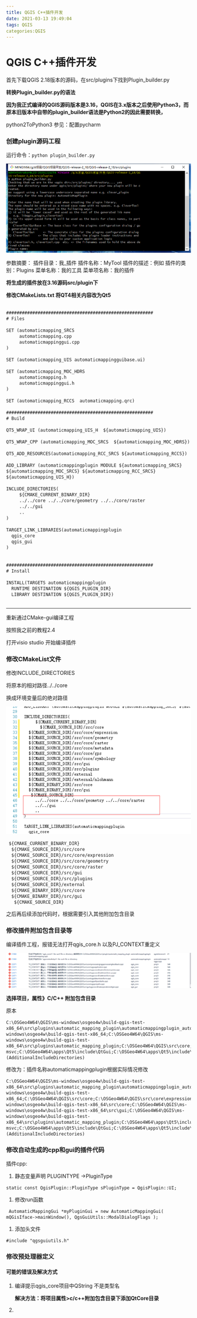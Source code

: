 ```yaml
---
title: QGIS C++插件开发
date: 2021-03-13 19:49:04
tags: QGIS
categories:QGIS
---
```


<!--more-->

# QGIS C++插件开发

首先下载QGIS 2.18版本的源码，在src/plugins下找到Plugin_builder.py

**转换Plugin_builder.py的语法**

**因为我正式编译的QGIS源码版本是3.16，QGIS在3.x版本之后使用Python3，而原本旧版本中自带的plugin_builder语法是Python2的因此需要转换，**

python2ToPython3 参见：配置pycharm

### 创建plugin源码工程

运行命令：`python plugin_builder.py`

![image-20210313195017581](qgis-develop-8-cpp-plugin/image-20210313195017581.png)

参数摘要：
插件目录：我_插件
插件名称：MyTool
插件的描述：例如
插件的类别：Plugins
菜单名称：我的工具
菜单项名称：我的插件

**将生成的插件放在3.16源码src/plugin下**

**修改CMakeLists.txt 将QT4相关内容改为Qt5**

```

########################################################
# Files

SET (automaticmapping_SRCS
     automaticmapping.cpp
     automaticmappinggui.cpp
)

SET (automaticmapping_UIS automaticmappingguibase.ui)

SET (automaticmapping_MOC_HDRS
     automaticmapping.h
     automaticmappinggui.h
)

SET (automaticmapping_RCCS  automaticmapping.qrc)

########################################################
# Build

QT5_WRAP_UI (automaticmapping_UIS_H  ${automaticmapping_UIS})

QT5_WRAP_CPP (automaticmapping_MOC_SRCS  ${automaticmapping_MOC_HDRS})

QT5_ADD_RESOURCES(automaticmapping_RCC_SRCS ${automaticmapping_RCCS})

ADD_LIBRARY (automaticmappingplugin MODULE ${automaticmapping_SRCS} ${automaticmapping_MOC_SRCS} ${automaticmapping_RCC_SRCS} ${automaticmapping_UIS_H})

INCLUDE_DIRECTORIES(
     ${CMAKE_CURRENT_BINARY_DIR}
     ../../core ../../core/geometry ../../core/raster
     ../../gui
     ..
)

TARGET_LINK_LIBRARIES(automaticmappingplugin
  qgis_core
  qgis_gui
)


########################################################
# Install

INSTALL(TARGETS automaticmappingplugin
  RUNTIME DESTINATION ${QGIS_PLUGIN_DIR}
  LIBRARY DESTINATION ${QGIS_PLUGIN_DIR})


```

****

重新通过CMake-gui编译工程

按照我之前的教程2.4

[教程]: https://11wy11.github.io/2020/12/22/qgis-develop-5

打开visio studio 开始编译插件

### 修改CMakeList文件

修改INCLUDE_DIRECTORIES

将原本的相对路径../../core

换成环境变量后的绝对路径



![image-20210315104615386](qgis-develop-8-cpp-plugin/image-20210315104615386.png)

```
 ${CMAKE_CURRENT_BINARY_DIR}
  ${CMAKE_SOURCE_DIR}/src/core
  ${CMAKE_SOURCE_DIR}/src/core/expression
  ${CMAKE_SOURCE_DIR}/src/core/geometry
  ${CMAKE_SOURCE_DIR}/src/core/raster
  ${CMAKE_SOURCE_DIR}/src/gui
  ${CMAKE_SOURCE_DIR}/src/plugins
  ${CMAKE_SOURCE_DIR}/external
  ${CMAKE_BINARY_DIR}/src/core
  ${CMAKE_BINARY_DIR}/src/gui
   ${CMAKE_SOURCE_DIR}
```

之后再后续添加代码时，根据需要引入其他附加包含目录

### 修改插件附加包含目录等

编译插件工程，报错无法打开qgis_core.h 以及PJ_CONTEXT重定义

![image-20210313203937516](qgis-develop-8-cpp-plugin/image-20210313203937516.png)

**选择项目，属性》C/C++  附加包含目录**

原本

```
C:\OSGeo4W64\QGIS\ms-windows\osgeo4w\build-qgis-test-x86_64\src\plugins\automatic_mapping_plugin\automaticmappingplugin_autogen\include_Release;C:\OSGeo4W64\QGIS\ms-windows\osgeo4w\build-qgis-test-x86_64;C:\OSGeo4W64\QGIS\ms-windows\osgeo4w\build-qgis-test-x86_64\src\plugins\automatic_mapping_plugin;C:\OSGeo4W64\QGIS\src\core;C:\OSGeo4W64\QGIS\src\core\geometry;..\..\core\raster;..\..\gui;C:\OSGeo4W64\QGIS\src;C:\OSGeo4W64\apps\Qt5\include;C:\OSGeo4W64\apps\Qt5\include\QtXml;C:\OSGeo4W64\apps\Qt5\include\QtCore;C:\OSGeo4W64\apps\Qt5\.\mkspecs\win32-msvc;C:\OSGeo4W64\apps\Qt5\include\QtGui;C:\OSGeo4W64\apps\Qt5\include\QtANGLE;C:\OSGeo4W64\apps\Qt5\include\QtWidgets;C:\OSGeo4W64\apps\Qt5\include\QtSvg;C:\OSGeo4W64\apps\Qt5\include\QtPrintSupport;C:\OSGeo4W64\apps\Qt5\include\QtNetwork;C:\OSGeo4W64\apps\Qt5\include\QtWebKitWidgets;C:\OSGeo4W64\apps\Qt5\include\QtWebKit;C:\OSGeo4W64\apps\Qt5\include\QtSql;C:\OSGeo4W64\apps\Qt5\include\QtConcurrent;C:\OSGeo4W64\apps\Qt5\include\QtSerialPort;C:\OSGeo4W64\apps\Qt5\include\QtPositioning;C:\OSGeo4W64\apps\Qt5\include\QtWinExtras;C:\OSGeo4W64\apps\Qt5\include\QtUiTools;C:\OSGeo4W64\apps\Qt5\include\QtQuickWidgets;C:\OSGeo4W64\apps\Qt5\include\QtQuick;C:\OSGeo4W64\apps\Qt5\include\QtQml;%(AdditionalIncludeDirectories)
```

修改为：插件名称automaticmappingplugin根据实际情况修改

```
C:\OSGeo4W64\QGIS\ms-windows\osgeo4w\build-qgis-test-x86_64\src\plugins\automatic_mapping_plugin\automaticmappingplugin_autogen\include_Release;C:\OSGeo4W64\QGIS\ms-windows\osgeo4w\build-qgis-test-x86_64;C:\OSGeo4W64\QGIS\src\core;C:\OSGeo4W64\QGIS\src\core\expression;C:\OSGeo4W64\QGIS\src\core\geometry;C:\OSGeo4W64\QGIS\src\core\layertree;C:\OSGeo4W64\QGIS\src\core\metadata;C:\OSGeo4W64\QGIS\src\core\gps;C:\OSGeo4W64\QGIS\src\core\symbology;C:\OSGeo4W64\QGIS\src\gui;C:\OSGeo4W64\QGIS\src\plugins;C:\OSGeo4W64\QGIS\external;C:\OSGeo4W64\QGIS\external\nlohmann;C:\OSGeo4W64\QGIS\ms-windows\osgeo4w\build-qgis-test-x86_64\src\core;C:\OSGeo4W64\QGIS\ms-windows\osgeo4w\build-qgis-test-x86_64\src\gui;C:\OSGeo4W64\QGIS\ms-windows\osgeo4w\build-qgis-test-x86_64\src\plugins\automatic_mapping_plugin;C:\OSGeo4W64\apps\Qt5\include;C:\OSGeo4W64\apps\Qt5\include\QtXml;C:\OSGeo4W64\apps\Qt5\include\QtCore;C:\OSGeo4W64\apps\Qt5\.\mkspecs\win32-msvc;C:\OSGeo4W64\apps\Qt5\include\QtGui;C:\OSGeo4W64\apps\Qt5\include\QtANGLE;C:\OSGeo4W64\apps\Qt5\include\QtWidgets;C:\OSGeo4W64\apps\Qt5\include\QtSvg;C:\OSGeo4W64\apps\Qt5\include\QtPrintSupport;C:\OSGeo4W64\apps\Qt5\include\QtNetwork;C:\OSGeo4W64\apps\Qt5\include\QtWebKitWidgets;C:\OSGeo4W64\apps\Qt5\include\QtWebKit;C:\OSGeo4W64\apps\Qt5\include\QtSql;C:\OSGeo4W64\apps\Qt5\include\QtConcurrent;C:\OSGeo4W64\apps\Qt5\include\QtSerialPort;C:\OSGeo4W64\apps\Qt5\include\QtPositioning;C:\OSGeo4W64\apps\Qt5\include\QtWinExtras;C:\OSGeo4W64\apps\Qt5\include\QtUiTools;C:\OSGeo4W64\apps\Qt5\include\QtQuickWidgets;C:\OSGeo4W64\apps\Qt5\include\QtQuick;C:\OSGeo4W64\apps\Qt5\include\QtQml;%(AdditionalIncludeDirectories)
```

### 修改自动生成的cpp和gui的插件代码

插件cpp:

1. 静态变量声明 PLUGINTYPE ->PluginType

```
static const QgisPlugin::PluginType sPluginType = QgisPlugin::UI;
```

1. 修改run函数

```
 AutomaticMappingGui *myPluginGui = new AutomaticMappingGui( mQGisIface->mainWindow(), QgsGuiUtils::ModalDialogFlags );
```

1. 添加头文件

```
#include "qgsguiutils.h"
```

### 修改预处理器定义



#### 可能的错误及解决方式

1. 编译提示qgis_core项目中QString 不是类型名

   **解决方法：将项目属性>c/c++附加包含目录下添加QtCore目录**

2. 


